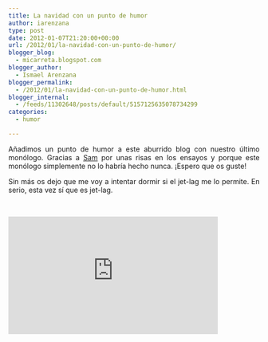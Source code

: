 ```yaml
---
title: La navidad con un punto de humor
author: iarenzana
type: post
date: 2012-01-07T21:20:00+00:00
url: /2012/01/la-navidad-con-un-punto-de-humor/
blogger_blog:
  - micarreta.blogspot.com
blogger_author:
  - Ismael Arenzana
blogger_permalink:
  - /2012/01/la-navidad-con-un-punto-de-humor.html
blogger_internal:
  - /feeds/11302648/posts/default/5157125635078734299
categories:
  - humor

---
```

<p style="text-align: justify;">
  Añadimos un punto de humor a este aburrido blog con nuestro último monólogo. Gracias a <a href="https://twitter.com/GoodOldUncleSam">Sam</a> por unas risas en los ensayos y porque este monólogo simplemente no lo habría hecho nunca. ¡Espero que os guste!
</p>

<p style="text-align: justify;">
  Sin más os dejo que me voy a intentar dormir si el jet-lag me lo permite. En serio, esta vez sí que es jet-lag.
</p>

<p style="text-align: justify;">
   
</p>

<iframe src="http://player.vimeo.com/video/34696471?title=0&byline=0&portrait=0" width="420" height="236" frameborder="0" webkitAllowFullScreen mozallowfullscreen allowFullScreen></iframe>